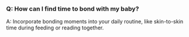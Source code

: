 ### Q: How can I find time to bond with my baby? 

A: Incorporate bonding moments into your daily routine, like skin-to-skin time during feeding or reading together. 